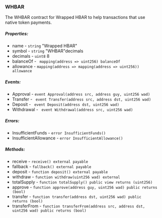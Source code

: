 ### WHBAR

The WHBAR contract for Wrapped HBAR to help transactions that use native token payments.

##### Properties:
- name - ```string``` "Wrapped HBAR"
- symbol - ```string``` "WHBAR"decimals
- decimals - ```uint8``` 8
- balanceOf - ``` mapping(address => uint256) balanceOf```
- allowance - ```mapping(address => mapping(address => uint256)) allowance```

##### Events:
- Approval - ```event Approval(address src, address guy, uint256 wad)```
- Transfer - ``` event Transfer(address src, address dst, uint256 wad)```
- Deposit - ``` event Deposit(address dst, uint256 wad)```
- Withdrawal - ``` event Withdrawal(address src, uint256 wad)```

##### Errors:
- InsufficientFunds - ```error InsufficientFunds()```
- InsufficientAllowance - ```error InsufficientAllowance()```

##### Methods:
- receive - ```receive() external payable```
- fallback - ```fallback() external payable```
- deposit - ```function deposit() external payable```
- withdraw - ```function withdraw(uint256 wad) external```
- totalSupply - ```function totalSupply() public view returns (uint256)```
- approve - ```function approve(address guy, uint256 wad) public returns (bool)```
- transfer - ```function transfer(address dst, uint256 wad) public returns (bool)```
- transferFrom - ```function transferFrom(address src, address dst, uint256 wad) public returns (bool)```
